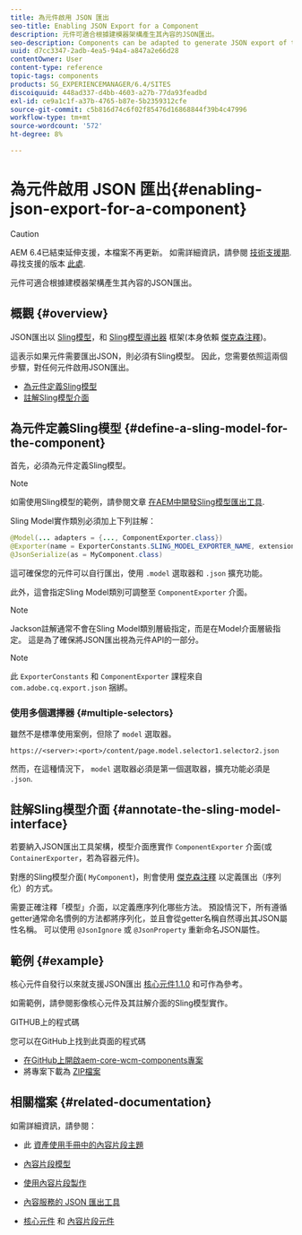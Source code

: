 ```yaml
---
title: 為元件啟用 JSON 匯出
seo-title: Enabling JSON Export for a Component
description: 元件可適合根據建模器架構產生其內容的JSON匯出。
seo-description: Components can be adapted to generate JSON export of their content based on a modeler framework.
uuid: d7cc3347-2adb-4ea5-94a4-a847a2e66d28
contentOwner: User
content-type: reference
topic-tags: components
products: SG_EXPERIENCEMANAGER/6.4/SITES
discoiquuid: 448ad337-d4bb-4603-a27b-77da93feadbd
exl-id: ce9a1c1f-a37b-4765-b87e-5b2359312cfe
source-git-commit: c5b816d74c6f02f85476d16868844f39b4c47996
workflow-type: tm+mt
source-wordcount: '572'
ht-degree: 8%

---
```


# 為元件啟用 JSON 匯出{#enabling-json-export-for-a-component}

>[!CAUTION]
>
>AEM 6.4已結束延伸支援，本檔案不再更新。 如需詳細資訊，請參閱 [技術支援期](https://helpx.adobe.com//tw/support/programs/eol-matrix.html). 尋找支援的版本 [此處](https://experienceleague.adobe.com/docs/).

元件可適合根據建模器架構產生其內容的JSON匯出。

## 概觀 {#overview}

JSON匯出以 [Sling模型](https://sling.apache.org/documentation/bundles/models.html)，和 [Sling模型導出器](https://sling.apache.org/documentation/bundles/models.html#exporter-framework-since-130) 框架(本身依賴 [傑克森注釋](https://github.com/FasterXML/jackson-annotations/wiki/Jackson-Annotations))。

這表示如果元件需要匯出JSON，則必須有Sling模型。 因此，您需要依照這兩個步驟，對任何元件啟用JSON匯出。

* [為元件定義Sling模型](/help/sites-developing/json-exporter-components.md#define-a-sling-model-for-the-component)
* [註解Sling模型介面](#annotate-the-sling-model-interface)

## 為元件定義Sling模型 {#define-a-sling-model-for-the-component}

首先，必須為元件定義Sling模型。

>[!NOTE]
>
>如需使用Sling模型的範例，請參閱文章 [在AEM中開發Sling模型匯出工具](https://helpx.adobe.com/experience-manager/kt/platform-repository/using/sling-model-exporter-tutorial-develop.html).

Sling Model實作類別必須加上下列註解：

```java
@Model(... adapters = {..., ComponentExporter.class})
@Exporter(name = ExporterConstants.SLING_MODEL_EXPORTER_NAME, extensions = ExporterConstants.SLING_MODEL_EXTENSION)
@JsonSerialize(as = MyComponent.class)
```

這可確保您的元件可以自行匯出，使用 `.model` 選取器和 `.json` 擴充功能。

此外，這會指定Sling Model類別可調整至 `ComponentExporter` 介面。

>[!NOTE]
>
>Jackson註解通常不會在Sling Model類別層級指定，而是在Model介面層級指定。 這是為了確保將JSON匯出視為元件API的一部分。

>[!NOTE]
>
>此 `ExporterConstants` 和 `ComponentExporter` 課程來自 `com.adobe.cq.export.json` 捆綁。

### 使用多個選擇器 {#multiple-selectors}

雖然不是標準使用案例，但除了 `model` 選取器。

```
https://<server>:<port>/content/page.model.selector1.selector2.json
```

然而，在這種情況下， `model` 選取器必須是第一個選取器，擴充功能必須是 `.json`.

## 註解Sling模型介面 {#annotate-the-sling-model-interface}

若要納入JSON匯出工具架構，模型介面應實作 `ComponentExporter` 介面(或 `ContainerExporter`，若為容器元件)。

對應的Sling模型介面( `MyComponent`)，則會使用 [傑克森注釋](https://github.com/FasterXML/jackson-annotations/wiki/Jackson-Annotations) 以定義匯出（序列化）的方式。

需要正確注釋「模型」介面，以定義應序列化哪些方法。 預設情況下，所有遵循getter通常命名慣例的方法都將序列化，並且會從getter名稱自然導出其JSON屬性名稱。 可以使用 `@JsonIgnore` 或 `@JsonProperty` 重新命名JSON屬性。

## 範例 {#example}

核心元件自發行以來就支援JSON匯出 [核心元件1.1.0](https://experienceleague.adobe.com/docs/experience-manager-core-components/using/introduction.html) 和可作為參考。

如需範例，請參閱影像核心元件及其註解介面的Sling模型實作。

GITHUB上的程式碼

您可以在GitHub上找到此頁面的程式碼

* [在GitHub上開啟aem-core-wcm-components專案](https://github.com/Adobe-Marketing-Cloud/aem-core-wcm-components)
* 將專案下載為 [ZIP檔案](https://github.com/Adobe-Marketing-Cloud/aem-core-wcm-components/archive/master.zip)

## 相關檔案 {#related-documentation}

如需詳細資訊，請參閱：

* 此 [資產使用手冊中的內容片段主題](https://helpx.adobe.com/experience-manager/6-4/assets/user-guide.html?topic=/experience-manager/6-4/assets/morehelp/content-fragments.ug.js)

* [內容片段模型](/help/assets/content-fragments-models.md)
* [使用內容片段製作](/help/sites-authoring/content-fragments.md)
* [內容服務的 JSON 匯出工具](/help/sites-developing/json-exporter.md)
* [核心元件](https://experienceleague.adobe.com/docs/experience-manager-core-components/using/introduction.html) 和 [內容片段元件](https://helpx.adobe.com/experience-manager/core-components/using/content-fragment-component.html)

